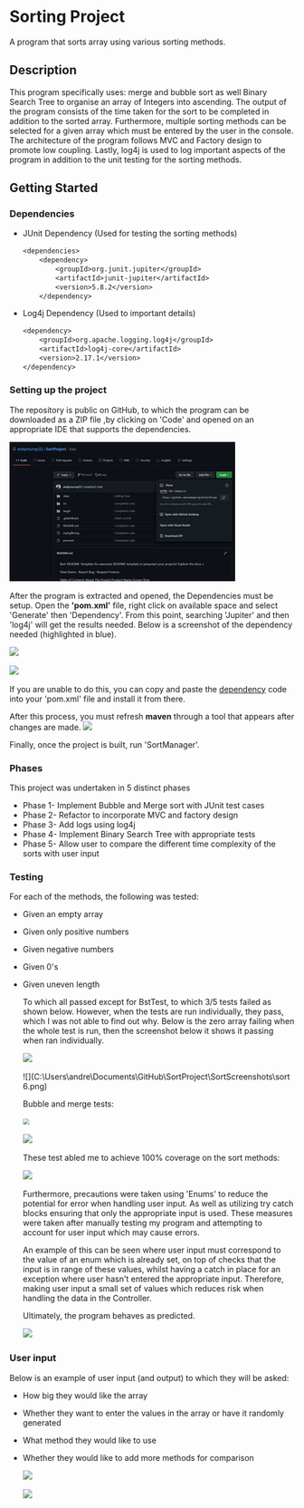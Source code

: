 # Sorting Project

A program that sorts array using various sorting methods.

## Description

This program specifically uses: merge and bubble sort as well Binary Search Tree to organise an array of Integers into ascending. The output of the program consists of the time taken for the sort to be completed in addition to the sorted array. Furthermore, multiple sorting methods can be selected for a given array which must be entered by the user in the console. The architecture of the program follows MVC and Factory design to promote low coupling. Lastly, log4j is used to log important aspects of the program in addition to the unit testing for the sorting methods.

## Getting Started

### Dependencies

- JUnit  Dependency (Used for testing the sorting methods)

  ```
  <dependencies>
      <dependency>
          <groupId>org.junit.jupiter</groupId>
          <artifactId>junit-jupiter</artifactId>
          <version>5.8.2</version>
      </dependency>
  ```

- Log4j Dependency (Used to important details)

  ```
  <dependency>
      <groupId>org.apache.logging.log4j</groupId>
      <artifactId>log4j-core</artifactId>
      <version>2.17.1</version>
  </dependency>
  ```

  

### Setting up the project

The repository is public on GitHub, to which the program can be downloaded as a ZIP file ,by clicking on 'Code' and opened on an appropriate IDE that supports the dependencies. 

![](\SortScreenshots\sort1.png)



After the program is extracted and opened, the Dependencies must be setup. Open the **'pom.xml'** file, right click on available space and select 'Generate' then 'Dependency'. From this point, searching  'Jupiter' and  then 'log4j' will get the results needed. Below is a screenshot of the dependency needed (highlighted in blue).

![](C:\Users\andre\Documents\GitHub\SortProject\SortScreenshots\sort2.png)

![](C:\Users\andre\Documents\GitHub\SortProject\SortScreenshots\sort3.png)

If you are unable to do this, you can copy and paste the [dependency]() code into your 'pom.xml' file and install it from there. 

After this process, you must refresh **maven** through a tool that appears after changes are made.			![](C:\Users\andre\Documents\GitHub\SortProject\SortScreenshots\sort10.png)

Finally, once the project is built, run 'SortManager'.

### Phases

This project was undertaken in 5 distinct phases

- Phase 1- Implement Bubble and Merge sort with JUnit test cases
- Phase 2- Refactor to incorporate MVC and factory design
- Phase 3- Add logs using log4j 
- Phase 4- Implement Binary Search Tree with appropriate tests
- Phase 5- Allow user to compare the different time complexity of the sorts with user input

### Testing

For each of the methods, the following was tested:

- Given an empty array

- Given only positive numbers

- Given negative numbers

- Given 0's 

- Given uneven length

  To which all passed except for BstTest, to which 3/5 tests failed as shown below. However, when the tests are run individually, they pass, which I was not able to find out why. Below is the zero array failing when the whole test is run, then the screenshot below it shows it passing when ran individually.

  ![](C:\Users\andre\Documents\GitHub\SortProject\SortScreenshots\sort5.png)

  ![](C:\Users\andre\Documents\GitHub\SortProject\SortScreenshots\sort 6.png)

  Bubble and merge tests:

  <img src="C:\Users\andre\Documents\GitHub\SortProject\SortScreenshots\bubble.png" style="zoom:67%;" />

  ![](C:\Users\andre\Documents\GitHub\SortProject\SortScreenshots\merge.png)

  These test abled me to achieve 100% coverage on the sort methods:

  ![](C:\Users\andre\Documents\GitHub\SortProject\SortScreenshots\sort6.png)

  Furthermore, precautions were taken using 'Enums' to reduce the potential for error when handling user input. As well as utilizing try catch blocks ensuring that only the appropriate input is used. These measures were taken after manually testing my program and attempting to account for user input which may cause errors.

  An example of this can be seen where user input must correspond to the value of an enum which is already set, on top of checks that the input is in range of these values, whilst having a catch in place for an exception where user hasn't entered the appropriate input. Therefore, making user input a small set of values which reduces risk when handling the data in the Controller. 

  Ultimately, the program behaves as predicted.

  ![](C:\Users\andre\Documents\GitHub\SortProject\SortScreenshots\sort7.png)

### User input

Below is an example of user input (and output) to which they will be asked:

- How big they would like the array

- Whether they want to enter the values in the array or have it randomly generated

- What method they would like to use

- Whether they would like to add more methods for comparison

  ![](C:\Users\andre\Documents\GitHub\SortProject\SortScreenshots\sort8.png)

  ![](C:\Users\andre\Documents\GitHub\SortProject\SortScreenshots\sort9.png)

  

  